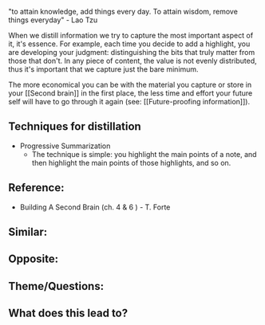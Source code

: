 "to attain knowledge, add things every day. To attain wisdom, remove things everyday" - Lao Tzu

When we distill information we try to capture the most important aspect of it, it's essence. For example, each time you decide to add a highlight, you are developing your judgment: distinguishing the bits that truly matter from those that don't. In any piece of content, the value is not evenly distributed, thus it's important that we capture just the bare minimum.

The more economical you can be with the material you capture or store in your [[Second brain]] in the first place, the less time and effort your future self will have to go through it again (see: [[Future-proofing information]]).

## Techniques for distillation

- Progressive Summarization
	- The technique is simple: you highlight the main points of a note, and then highlight the main points of those highlights, and so on.


## Reference:
- Building A Second Brain (ch. 4 & 6 ) - T. Forte

## Similar:

## Opposite:

## Theme/Questions:

## What does this lead to?